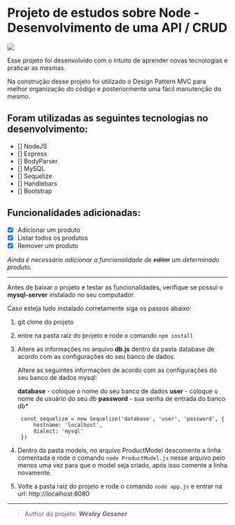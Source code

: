 # Projeto de estudos sobre Node - Desenvolvimento de uma API / CRUD

![]('./images/api-product.png')


Esse projeto foi desenvolvido com o intuito de aprender novas tecnologias e praticar as mesmas.

Na construção desse projeto foi utilizado o Design Pattern MVC para melhor organização do código e posteriormente uma fácil manutenção do mesmo. 


## Foram utilizadas as seguintes tecnologias no desenvolvimento:

- [] NodeJS
- [] Express
- [] BodyParser
- [] MySQL
- [] Sequelize
- [] Handlebars
- [] Bootstrap

## Funcionalidades adicionadas:

- [x] Adicionar um produto
- [x] Listar todos os produtos
- [x] Remover um produto

*Ainda é necessário adicionar a funcionalidade de ~~editar~~ um determinado produto.*

------------



Antes de baixar o projeto e testar as funcionalidades, verifique se possuí o **mysql-server** instalado no seu computador. 

Caso esteja tudo instalado corretamente siga os passos abaixo:

1. git clone do projeto

2.  entre na pasta raiz do projeto e rode o comando `npm install` 

3. Altere as informações no arquivo **db.js** dentro da pasta database de acordo com as configurações do seu banco de dados.

	Altere as seguintes informações de acordo com as configurações do seu banco de dados mysql:

	**database** - coloque o nome do seu banco de dados
	**user** - coloque o nome de usuário do seu db
	**password** - sua senha de entrada do banco db*

		const sequelize = new Sequelize('database', 'user', 'password', {
			hostname: 'localhost',
			dialect: 'mysql'
		})

4. Dentro da pasta models, no arquivo ProductModel descomente a linha comentada e rode o comando `node ProductModel.js` nesse arquivo pelo menos uma vez para que o model seja criado, após isso comente a linha novamente. 

5. Volte a pasta raiz do projeto e rode o comando `node app.js` e entrar na url: http://localhost:8080


------------


> Author do projeto: ***Wesley Gessner***
